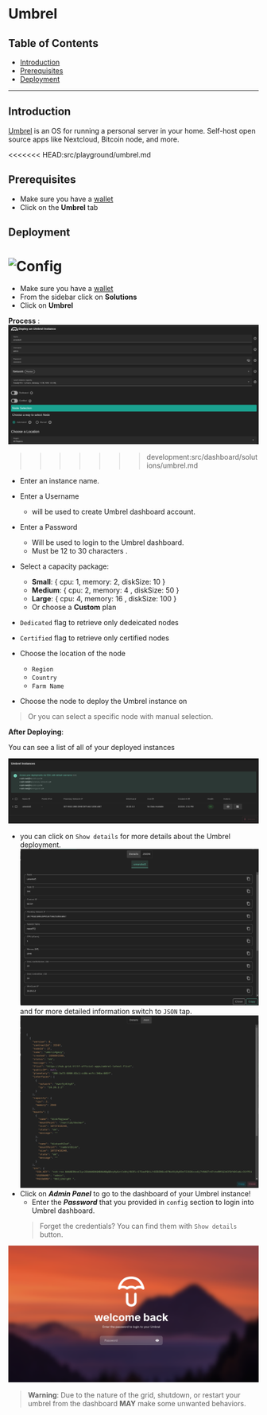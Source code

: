 <h1> Umbrel </h1>

<h2>Table of Contents</h2>

- [Introduction](#introduction)
- [Prerequisites](#prerequisites)
- [Deployment](#deployment)

***

## Introduction

[Umbrel](https://umbrel.com/) is an OS for running a personal server in your home. Self-host open source apps like Nextcloud, Bitcoin node, and more.

<<<<<<< HEAD:src/playground/umbrel.md
## Prerequisites

- Make sure you have a [wallet](./wallet_connector.md)
- Click on the **Umbrel** tab
  
## Deployment

![Config](img/umbrel1.png)
=======
- Make sure you have a [wallet](../wallet_connector.md)
- From the sidebar click on **Solutions**
- Click on **Umbrel**
  
**Process** :
![Config](./img/solutions_umbrel.png)
>>>>>>> development:src/dashboard/solutions/umbrel.md

- Enter an instance name.
- Enter a Username
  - will be used to create Umbrel dashboard account.
- Enter a Password
  - Will be used to login to the Umbrel dashboard.
  - Must be 12 to 30 characters .
- Select a capacity package:
  - **Small**: { cpu: 1, memory: 2, diskSize: 10 }
  - **Medium**: { cpu: 2, memory: 4 , diskSize: 50 }
  - **Large**: { cpu: 4, memory: 16 , diskSize: 100 }
  - Or choose a **Custom** plan

- `Dedicated` flag to retrieve only dedeicated nodes 
- `Certified` flag to retrieve only certified nodes 
- Choose the location of the node
   - `Region`
   - `Country`
   - `Farm Name`
- Choose the node to deploy the Umbrel instance on
> Or you can select a specific node with manual selection.

**After Deploying**:

You can see a list of all of your deployed instances

![ ](./img/umbrel2.png)

- you can click on `Show details` for more details about the Umbrel deployment.
    ![ ](./img/umbrel3.png)
    and for more detailed information switch to `JSON` tap.
    ![ ](./img/umbrel4.png)
- Click on ***Admin Panel*** to go to the dashboard of your Umbrel instance!
  - Enter the ***Password*** that you provided in `config` section to login into Umbrel dashboard.
  > Forget the credentials? You can find them with `Show details` button.

![ ](./img/umbrel5.png)

> **Warning**: Due to the nature of the grid, shutdown, or restart your umbrel from the dashboard **MAY** make some unwanted behaviors.
